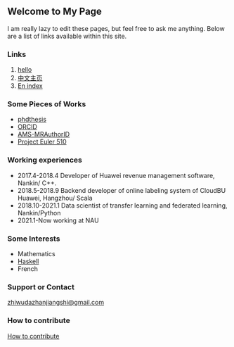 ## Welcome to My Page

I am really lazy to edit these pages, but feel free to ask me anything. Below are a list of links available within this site.

### Links

1. [hello](docs/hello)
2. [中文主页](docs/cn/index)
3. [En index](docs/en/index)

### Some Pieces of Works

- [phdthesis](https://github.com/eccstartup/phdthesis)
- [ORCID](http://orcid.org/0000-0001-6066-9249)
- [AMS-MRAuthorID](https://mathscinet.ams.org/mathscinet/MRAuthorID/1157744)
- [Project Euler 510](images/euler510.jpg)

### Working experiences

- 2017.4-2018.4 Developer of Huawei revenue management software, Nankin/ C++.
- 2018.5-2018.9 Backend developer of online labeling system of CloudBU Huawei, Hangzhou/ Scala
- 2018.10-2021.1 Data scientist of transfer learning and federated learning, Nankin/Python
- 2021.1-Now working at NAU

### Some Interests

- Mathematics
- [Haskell](https://www.haskell.org/)
- French

### Support or Contact

[zhiwudazhanjiangshi@gmail.com](mailto:zhiwudazhanjiangshi@gmail.com)

### How to contribute

[How to contribute](https://github.com/eccstartup/eccstartup.github.io/wiki/How-to-contribute)
